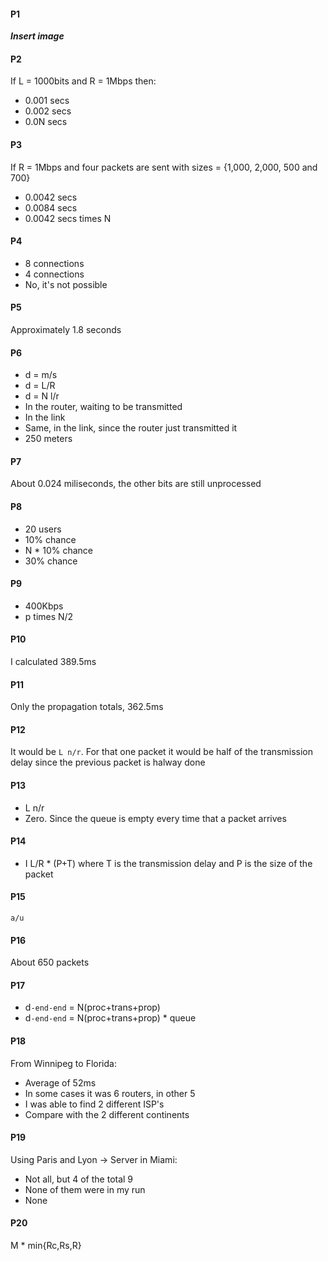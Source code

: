 #### P1
***Insert image***

#### P2
If L = 1000bits and R = 1Mbps then:
- 0.001 secs
- 0.002 secs
- 0.0N secs

#### P3
If R = 1Mbps and four packets are sent with sizes = {1,000, 2,000, 500 and 700}
- 0.0042 secs
- 0.0084 secs
- 0.0042 secs times N

#### P4
- 8 connections
- 4 connections
- No, it's not possible

#### P5
Approximately 1.8 seconds

#### P6
- d = m/s
- d = L/R
- d = N l/r
- In the router, waiting to be transmitted
- In the link
- Same, in the link, since the router just transmitted it
- 250 meters

#### P7
About 0.024 miliseconds, the other bits are still unprocessed

#### P8
- 20 users
- 10% chance
- N * 10% chance
- 30% chance

#### P9
- 400Kbps
- p times N/2

#### P10
I calculated 389.5ms

#### P11
Only the propagation totals, 362.5ms

#### P12
It would be `L n/r`. For that one packet it would be half of the transmission delay since the previous packet is halway done

#### P13
- L n/r
- Zero. Since the queue is empty every time that a packet arrives

#### P14
- I L/R * (P+T) where T is the transmission delay and P is the size of the packet

#### P15
`a/u`

#### P16
About 650 packets

#### P17
- d`-end-end` = N(proc+trans+prop)
- d`-end-end` = N(proc+trans+prop) * queue

#### P18
From Winnipeg to Florida:
- Average of 52ms
- In some cases it was 6 routers, in other 5
- I was able to find 2 different ISP's
- Compare with the 2 different continents

#### P19
Using Paris and Lyon -> Server in Miami:
- Not all, but 4 of the total 9
- None of them were in my run
- None

#### P20
M * min{Rc,Rs,R}
